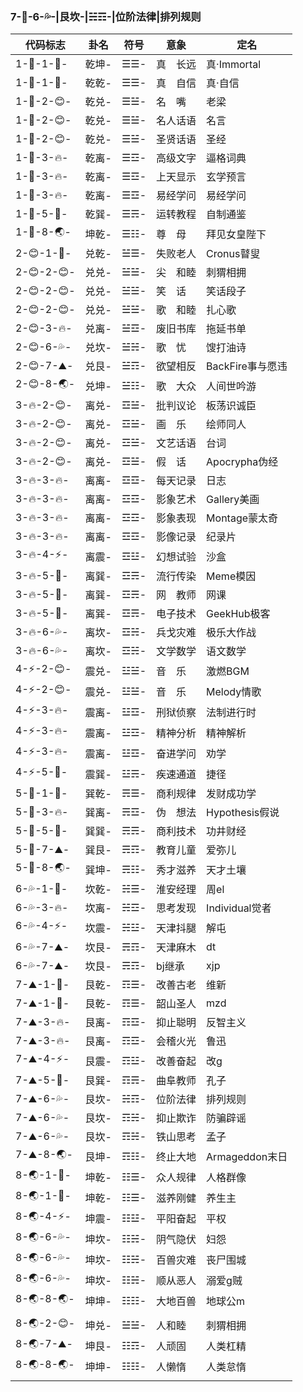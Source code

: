 ### 7-🗻-6-💦-|艮坎-|☵☶️-|位阶法律|排列规则

代码标志|卦名|符号|意象|定名
---|---|---|---|---
1-🌈-1-🌈-|乾坤-|☰☰-|真　长远|真·Immortal
1-🌈-1-🌈-|乾乾-|☰☰-|真　自信|真·自信
1-🌈-2-😊-|乾兑-|☰☱-|名　嘴　|老梁
1-🌈-2-😊-|乾兑-|☰☱-|名人话语|名言
1-🌈-2-😊-|乾兑-|☰☱-|圣贤话语|圣经
1-🌈-3-🔥-|乾离-|☰☲-|高级文字|逼格词典
1-🌈-3-🔥-|乾离-|☰☲-|上天显示|玄学预言
1-🌈-3-🔥-|乾离-|☰☲-|易经学问|易经学问
1-🌈-5-💨-|乾巽-|☰☴-|运转教程|自制通鉴
1-🌈-8-🌏-|坤乾-|☰☷-|尊　母　|拜见女皇陛下
2-😊-1-🌈-|兑乾-|☱☰-|失败老人|Cronus瞽叟
2-😊-2-😊-|兑兑-|☱☱-|尖　和睦|刺猬相拥
2-😊-2-😊-|兑兑-|☱☱-|笑　话　|笑话段子
2-😊-2-😊-|兑兑-|☱☱-|歌　和睦|扎心歌
2-😊-3-🔥-|兑离-|☱☲-|废旧书库|拖延书单
2-😊-6-💦-|兑坎-|☱☵-|歌　忧　|馊打油诗
2-😊-7-⛰-|兑艮-|☱☶️-|欲望相反|BackFire事与愿违
2-😊-8-🌏-|兑坤-|☱☷-|歌　大众|人间世吟游
3-🔥-2-😊-|离兑-|☲☱-|批判议论|板荡识诚臣
3-🔥-2-😊-|离兑-|☲☱-|画　乐　|绘师同人
3-🔥-2-😊-|离兑-|☲☱-|文艺话语|台词
3-🔥-2-😊-|离兑-|☲☱-|假　话　|Apocrypha伪经
3-🔥-3-🔥-|离离-|☲☲-|每天记录|日志
3-🔥-3-🔥-|离离-|☲☲-|影象艺术|Gallery美画
3-🔥-3-🔥-|离离-|☲☲-|影象表现|Montage蒙太奇
3-🔥-3-🔥-|离离-|☲☲-|影像记录|纪录片
3-🔥-4-⚡️-|离震-|☲☳-|幻想试验|沙盒
3-🔥-5-💨-|离巽-|☲☴-|流行传染|Meme模因
3-🔥-5-💨-|离巽-|☲☴-|网　教师|网课
3-🔥-5-💨-|离巽-|☲☴-|电子技术|GeekHub极客
3-🔥-6-💦-|离坎-|☲☵-|兵戈灾难|极乐大作战
3-🔥-6-💦-|离坎-|☲☵-|文学数学|语文数学
4-⚡️-2-😊-|震兑-|☳☱-|音　乐　|激燃BGM
4-⚡️-2-😊-|震兑-|☳☱-|音　乐　|Melody情歌
4-⚡️-3-🔥-|震离-|☳☲-|刑狱侦察|法制进行时
4-⚡️-3-🔥-|震离-|☳☲-|精神分析|精神解析
4-⚡️-3-🔥-|震离-|☳☲-|奋进学问|劝学
4-⚡-5-💨-|震巽-|☳☴-|疾速通道|捷径
5-💨-1-🌈-|巽乾-|☴☰-|商利规律|发财成功学
5-💨-3-🔥-|巽离-|☴☲-|伪　想法|Hypothesis假说
5-💨-5-💨-|巽巽-|☴☴-|商利技术|功井财经
5-💨-7-⛰-|巽艮-|☴☶-|教育儿童|爱弥儿
5-💨-8-🌏-|巽坤-|☴☷-|秀才滋养|天才土壤
6-💦-1-🌈-|坎乾-|☵☰-|淮安经理|周el
6-💦-3-🔥-|坎离-|☵☲-|思考发现|Individual觉者
6-💦-4-⚡-|坎震-|☵☳-|天津抖腿|解屯
6-💦-7-⛰-|坎艮-|☴☶-|天津麻木|dt
6-💦-7-⛰-|坎艮-|☴☶-|bj继承|xjp
7-⛰-1-🌈-|艮乾-|☶☰-|改善古老|维新
7-⛰-1-🌈-|艮乾-|☶☰-|韶山圣人|mzd
7-⛰-3-🔥-|艮离-|☶️☲-|抑止聪明|反智主义
7-⛰-3-🔥-|艮离-|☶☲-|会稽火光|鲁迅
7-⛰-4-⚡-|艮震-|☶☳-|改善奋起|改g
7-⛰-5-💨-|艮巽-|☶☴-|曲阜教师|孔子
7-⛰-6-💦-|艮坎-|☵☶️-|位阶法律|排列规则
7-⛰-6-💦-|艮坎-|☶️☵-|抑止欺诈|防骗辟谣
7-⛰-6-💦-|艮坎-|☶☵-|铁山思考|孟子
7-⛰-8-🌏-|艮坤-|☶☷-|终止大地|Armageddon末日
8-🌏-1-🌈-|坤乾-|☷☰-|众人规律|人格群像
8-🌏-1-🌈-|坤乾-|☷☰-|滋养刚健|养生主
8-🌏-4-⚡-|坤震-|☷☳-|平阳奋起|平权
8-🌏-6-💦-|坤坎-|☷☵-|阴气隐伏|妇怨
8-🌏-6-💦-|坤坎-|☷☵-|百兽灾难|丧尸围城
8-🌏-6-💦-|坤坎-|☷☵-|顺从恶人|溺爱g贼
8-🌏-8-🌏-|坤坤-|☷☷-|大地百兽|地球公m
||||
8-🌏-2-😊-|坤兑-|☱☱-|人和睦|刺猬相拥
8-🌏-7-⛰-|坤艮-|☷☶-|人顽固|人类杠精
8-🌏-8-🌏-|坤坤-|☷☷-|人懒惰|人类怠惰
||||

